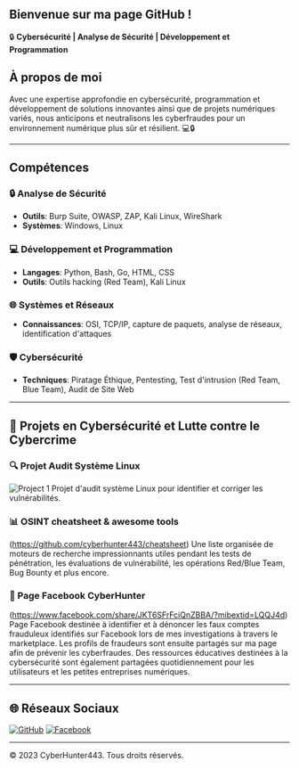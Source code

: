 
## Bienvenue sur ma page GitHub !
🔒 **Cybersécurité | Analyse de Sécurité | Développement et Programmation**

## À propos de moi
Avec une expertise approfondie en cybersécurité, programmation et développement de solutions innovantes ainsi que de projets numériques variés, nous anticipons et neutralisons les cyberfraudes pour un environnement numérique plus sûr et résilient. 💻🔒

---

## Compétences

### 🔒 Analyse de Sécurité
- **Outils**: Burp Suite, OWASP, ZAP, Kali Linux, WireShark
- **Systèmes**: Windows, Linux

### 💻 Développement et Programmation
- **Langages**: Python, Bash, Go, HTML, CSS
- **Outils**: Outils hacking (Red Team), Kali Linux

### 🌐 Systèmes et Réseaux
- **Connaissances**: OSI, TCP/IP, capture de paquets, analyse de réseaux, identification d'attaques

### 🛡️ Cybersécurité
- **Techniques**: Piratage Éthique, Pentesting, Test d'intrusion (Red Team, Blue Team), Audit de Site Web

---

## 📂 Projets en Cybersécurité et Lutte contre le Cybercrime

### 🔍 Projet Audit Système Linux
![Project 1](https://github.com/cyberhunter443/audit_linux)
Projet d'audit système Linux pour identifier et corriger les vulnérabilités.

### 📊 OSINT cheatsheet & awesome tools
(https://github.com/cyberhunter443/cheatsheet)
Une liste organisée de moteurs de recherche impressionnants utiles pendant les tests de pénétration, les évaluations de vulnérabilité, les opérations Red/Blue Team, Bug Bounty et plus encore.

### 📱 Page Facebook CyberHunter
(https://www.facebook.com/share/JKT6SFrFciQnZBBA/?mibextid=LQQJ4d)
Page Facebook destinée à identifier et à dénoncer les faux comptes frauduleux identifiés sur Facebook lors de mes investigations à travers le marketplace. Les profils de fraudeurs sont ensuite partagés sur ma page afin de prévenir les cyberfraudes. Des ressources éducatives destinées à la cybersécurité sont également partagées quotidiennement pour les utilisateurs et les petites entreprises numériques.



---

## 🌐 Réseaux Sociaux

[![GitHub](https://img.shields.io/badge/GitHub-CyberHunter443-181717?style=for-the-badge&logo=github)](https://github.com/cyberhunter443)
[![Facebook](https://img.shields.io/badge/Facebook-1877F2?style=for-the-badge&logo=facebook&logoColor=white)](https://www.facebook.com/share/JKT6SFrFciQnZBBA/?mibextid=LQQJ4d)

---

&copy; 2023 CyberHunter443. Tous droits réservés.
